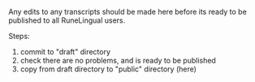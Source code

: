 Any edits to any transcripts should be made here before its ready to be published to all RuneLingual users.

Steps:
1. commit to "draft" directory
2. check there are no problems, and is ready to be published
3. copy from draft directory to "public" directory (here)

